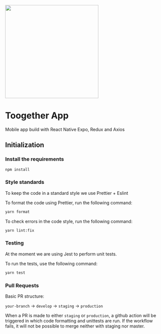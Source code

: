 <p float="left" align="left">
  <img src="https://user-images.githubusercontent.com/63305840/150650911-a3aba1cc-c2dd-4ced-9d60-0bd5ea1cfc8e.png" width="300" />
</p>

# Toogether App

Mobile app build with React Native Expo, Redux and Axios

## Initialization

### Install the requirements

```bash
npm install
```

### Style standards

To keep the code in a standard style we use Prettier + Eslint

To format the code using Prettier, run the following command:

```bash
yarn format
```

To check errors in the code style, run the following command:

```bash
yarn lint:fix
```

### Testing

At the moment we are using Jest to perform unit tests.

To run the tests, use the following command:

```bash
yarn test
```

### Pull Requests

Basic PR structure:

`your-branch` -> `develop` -> `staging` -> `production`

When a PR is made to either `staging` or `production`, a github action will be triggered in which code formatting and unittests are run.
If the workflow fails, it will not be possible to merge neither with staging nor master.
